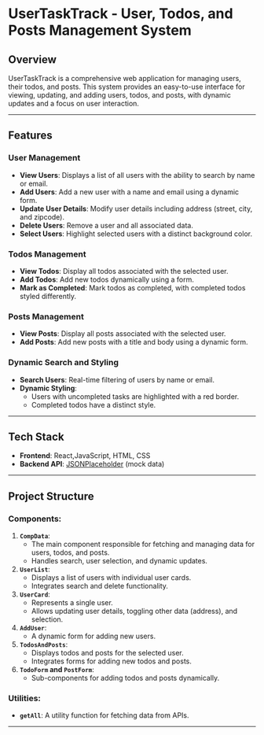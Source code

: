 # UserTaskTrack - User, Todos, and Posts Management System

## Overview
UserTaskTrack is a comprehensive web application for managing users, their todos, and posts. This system provides an easy-to-use interface for viewing, updating, and adding users, todos, and posts, with dynamic updates and a focus on user interaction.

---

## Features
### **User Management**
- **View Users**: Displays a list of all users with the ability to search by name or email.
- **Add Users**: Add a new user with a name and email using a dynamic form.
- **Update User Details**: Modify user details including address (street, city, and zipcode).
- **Delete Users**: Remove a user and all associated data.
- **Select Users**: Highlight selected users with a distinct background color.

### **Todos Management**
- **View Todos**: Display all todos associated with the selected user.
- **Add Todos**: Add new todos dynamically using a form.
- **Mark as Completed**: Mark todos as completed, with completed todos styled differently.

### **Posts Management**
- **View Posts**: Display all posts associated with the selected user.
- **Add Posts**: Add new posts with a title and body using a dynamic form.

### **Dynamic Search and Styling**
- **Search Users**: Real-time filtering of users by name or email.
- **Dynamic Styling**: 
  - Users with uncompleted tasks are highlighted with a red border.
  - Completed todos have a distinct style.

---

## Tech Stack
- **Frontend**: React,JavaScript, HTML, CSS
- **Backend API**: [JSONPlaceholder](https://jsonplaceholder.typicode.com/) (mock data)

---

## Project Structure
### Components:
1. **`CompData`**:
   - The main component responsible for fetching and managing data for users, todos, and posts.
   - Handles search, user selection, and dynamic updates.
2. **`UserList`**:
   - Displays a list of users with individual user cards.
   - Integrates search and delete functionality.
3. **`UserCard`**:
   - Represents a single user.
   - Allows updating user details, toggling other data (address), and selection.
4. **`AddUser`**:
   - A dynamic form for adding new users.
5. **`TodosAndPosts`**:
   - Displays todos and posts for the selected user.
   - Integrates forms for adding new todos and posts.
6. **`TodoForm` and `PostForm`**:
   - Sub-components for adding todos and posts dynamically.

### Utilities:
- **`getAll`**: A utility function for fetching data from APIs.

---

